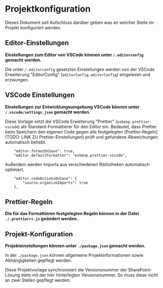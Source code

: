 # Projektkonfiguration

Dieses Dokument soll Aufschluss darüber geben was an welcher Stelle im Projekt konfiguriert werden.

## Editor-Einstellungen

**Einstellungen zum Editor von VSCode können unter `/.editorconfig` gemacht werden.**

Die unter `/.editorconfig` gesetzten Einstellungen werden von der VSCode Erweiterung "EditorConfig" (`editorConfig.editorConfig`) eingelesen und erzwungen.

## VSCode Einstellungen

**Einstellungen zur Entwicklungsumgebung VSCode können unter `/.vscode/settings.json` gemacht werden.**

Diese Vorlage setzt die VSCode Erweiterung "Prettier" (`esbenp.prettier-vscode`) als Standard-Formattierer für den Editor ein.
Bedeutet, dass Prettier beim Speichern den eigenen Code gegen alle festgelegten [Prettier-Regeln](TODO: LINK ZU Prettier-Einstellungen) prüft und gefundene Abweichungen automatisch behebt.

```
    "editor.formatOnSave": true,
    "editor.defaultFormatter": "esbenp.prettier-vscode",
```

Außerdem werden Imports aus verschiedenen Bibliotheken automatisch optimiert.

```
    "editor.codeActionsOnSave": {
        "source.organizeImports": true
    },
```

## Prettier-Regeln

**Die für das Formattieren festgelegten Regeln können in der Datei `./.prettierrc.js` geändert werden.**

## Projekt-Konfiguration

**Projekteinstellungen können unter `./package.json` gemacht werden.**

In der `./package.json` können allgemeine Projektinformationen sowie Abhängigkeiten gepflegt werden.

Diese Projektvorlage synchronisiert die Versionsnummer der SharePoint-Lösung stets mit der hier hinterlegten Versionsnummer.
So muss diese nicht an zwei Stellen gepflegt werden.
